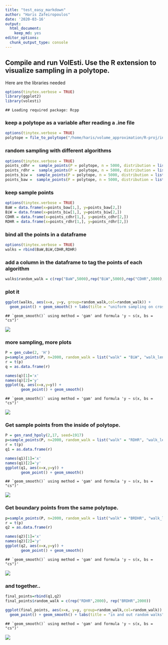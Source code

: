 ```yaml
---
title: "test_easy_markdown"
author: "Haris Zafeiropoulos"
date: '2020-03-16'
output:
  html_document: 
    keep_md: yes
editor_options:
  chunk_output_type: console
---
```




## Compile and run VolEsti. Use the R extension to visualize sampling in a polytope.

Here are the libraries needed


```r
options(tinytex.verbose = TRUE)
library(ggplot2)
library(volesti)
```

```
## Loading required package: Rcpp
```




### keep a polytope as a variable after reading a .ine file 


```r
options(tinytex.verbose = TRUE)
polytope = file_to_polytope("/home/haris/volume_approximation/R-proj/inst/extdata/cross_10.ine")
```



### random sampling with different algorithms 


```r
options(tinytex.verbose = TRUE)
points_cdhr =  sample_points(P = polytope, n = 5000, distribution = list("density" = "uniform"),  random_walk = list("walk"="CDHR"))
points_rdhr =  sample_points(P = polytope, n = 5000, distribution = list("density" = "uniform"),  random_walk = list("walk"="RDHR"))
points_biw =  sample_points(P = polytope, n = 5000, distribution = list("density" = "uniform"),  random_walk = list("walk"="BiW"))
points_baw =  sample_points(P = polytope, n = 5000, distribution = list("density" = "uniform"),  random_walk = list("walk"="BaW"))
```


### keep sample points 


```r
options(tinytex.verbose = TRUE)
BaW = data.frame(x=points_baw[1,], y=points_baw[2,])
BiW = data.frame(x=points_biw[1,], y=points_biw[2,])
CDHR = data.frame(x=points_cdhr[1,], y=points_cdhr[2,])
RDHR = data.frame(x=points_rdhr[1,], y=points_rdhr[2,])
```


### bind all the points in a dataframe

```r
options(tinytex.verbose = TRUE)
walks = rbind(BaW,BiW,CDHR,RDHR)
```


### add a column in the dataframe to tag the points of each algorithm

```r
walks$random_walk = c(rep("BaW",5000),rep("BiW",5000),rep("CDHR",5000),rep("RDHR",5000)) 
```



### plot it 

```r
ggplot(walks, aes(x=x, y=y, group=random_walk,col=random_walk)) + 
  geom_point() + geom_smooth() + labs(title = "uniform sampling on cross_10.ine file / H-polytope")
```

```
## `geom_smooth()` using method = 'gam' and formula 'y ~ s(x, bs = "cs")'
```

![](test_easy_files/figure-html/plot-1.png)<!-- -->




### more sampling, more plots


```r
P = gen_cube(2, 'H')
p=sample_points(P, n=2000, random_walk = list("walk" = "BiW", "walk_length" = 1))
r = t(p)
q = as.data.frame(r)
```



```r
names(q)[1]='x'
names(q)[2]='y'
ggplot(q, aes(x=x,y=y)) +
       geom_point() + geom_smooth()
```

```
## `geom_smooth()` using method = 'gam' and formula 'y ~ s(x, bs = "cs")'
```

![](test_easy_files/figure-html/more_plots_1-1.png)<!-- -->


### Get sample points from the inside of polytope.

```r
P = gen_rand_hpoly(2,17, seed=1917)
p=sample_points(P, n=2000, random_walk = list("walk" = "RDHR", "walk_length" = 1))
r = t(p)
q1 = as.data.frame(r)
```



```r
names(q1)[1]='x'
names(q1)[2]='y'
ggplot(q1, aes(x=x,y=y)) +
       geom_point() + geom_smooth()
```

```
## `geom_smooth()` using method = 'gam' and formula 'y ~ s(x, bs = "cs")'
```

![](test_easy_files/figure-html/more_plots_2-1.png)<!-- -->



### Get boundary points from the same polytope.

```r
p=sample_points(P, n=2000, random_walk = list("walk" = "BRDHR", "walk_length" = 1))
r = t(p)
q2 = as.data.frame(r)
```



```r
names(q2)[1]='x'
names(q2)[2]='y'
ggplot(q2, aes(x=x,y=y)) +
       geom_point() + geom_smooth()
```

```
## `geom_smooth()` using method = 'gam' and formula 'y ~ s(x, bs = "cs")'
```

![](test_easy_files/figure-html/more_plots_3-1.png)<!-- -->


### and together..

```r
final_points=rbind(q1,q2)
final_points$random_walk = c(rep("RDHR",2000), rep("BRDHR",2000))

ggplot(final_points, aes(x=x, y=y, group=random_walk,col=random_walk)) + 
  geom_point() + geom_smooth() + labs(title = "in and out random walks")
```

```
## `geom_smooth()` using method = 'gam' and formula 'y ~ s(x, bs = "cs")'
```

![](test_easy_files/figure-html/final_plot-1.png)<!-- -->
